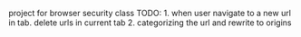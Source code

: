 project for browser security class
TODO: 1. when user navigate to a new url in tab. delete urls in current tab
      2. categorizing the url and rewrite to origins
